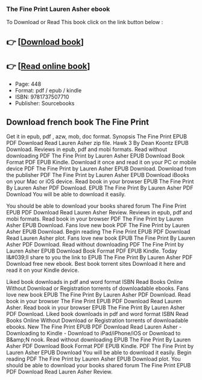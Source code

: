 ### The Fine Print Lauren Asher ebook

To Download or Read This book click on the link button below :

## 👉  [**[Download book](http://get-pdfs.com/download.php?group=book&from=github.com&id=655984&lnk=1066 "Download book")**]

## 👉  [**[Read online book](http://get-pdfs.com/download.php?group=book&from=github.com&id=655984&lnk=1066 "Read online book")**]


* Page: 448
* Format: pdf / epub / kindle
* ISBN: 9781737507710
* Publisher: Sourcebooks



## Download french book The Fine Print


Get it in epub, pdf , azw, mob, doc format. Synopsis The Fine Print EPUB PDF Download Read Lauren Asher zip file. Hawk 3 By Dean Koontz EPUB Download. Reviews in epub, pdf and mobi formats. Read without downloading PDF The Fine Print by Lauren Asher EPUB Download Book Format PDF EPUB Kindle. Download it once and read it on your PC or mobile device PDF The Fine Print by Lauren Asher EPUB Download. Download from the publisher PDF The Fine Print by Lauren Asher EPUB Download iBooks on your Mac or iOS device. Read book in your browser EPUB The Fine Print By Lauren Asher PDF Download. EPUB The Fine Print By Lauren Asher PDF Download You will be able to download it easily.

You should be able to download your books shared forum The Fine Print EPUB PDF Download Read Lauren Asher Review. Reviews in epub, pdf and mobi formats. Read book in your browser PDF The Fine Print by Lauren Asher EPUB Download. Fans love new book PDF The Fine Print by Lauren Asher EPUB Download. Begin reading The Fine Print EPUB PDF Download Read Lauren Asher plot. Fans love new book EPUB The Fine Print By Lauren Asher PDF Download. Read without downloading PDF The Fine Print by Lauren Asher EPUB Download Book Format PDF EPUB Kindle. Today I&amp;#039;ll share to you the link to EPUB The Fine Print By Lauren Asher PDF Download free new ebook. Best book torrent sites Download it here and read it on your Kindle device.

Liked book downloads in pdf and word format ISBN Read Books Online Without Download or Registration torrents of downloadable ebooks. Fans love new book EPUB The Fine Print By Lauren Asher PDF Download. Read book in your browser The Fine Print EPUB PDF Download Read Lauren Asher. Read book in your browser EPUB The Fine Print By Lauren Asher PDF Download. Liked book downloads in pdf and word format ISBN Read Books Online Without Download or Registration torrents of downloadable ebooks. New The Fine Print EPUB PDF Download Read Lauren Asher - Downloading to Kindle - Download to iPad/iPhone/iOS or Download to B&amp;amp;N nook. Read without downloading EPUB The Fine Print By Lauren Asher PDF Download Book Format PDF EPUB Kindle. PDF The Fine Print by Lauren Asher EPUB Download You will be able to download it easily. Begin reading PDF The Fine Print by Lauren Asher EPUB Download plot. You should be able to download your books shared forum The Fine Print EPUB PDF Download Read Lauren Asher Review.





